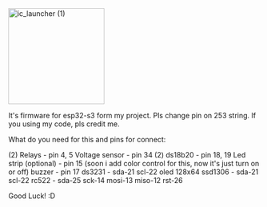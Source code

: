 <img width="192" height="192" alt="ic_launcher (1)" src="https://github.com/user-attachments/assets/1608f585-888d-42cd-973a-244fb0b93739" />

It's firmware for esp32-s3 form my project. Pls change pin on 253 string. If you using my code, pls credit me.

What do you need for this and pins for connect:

(2) Relays - pin 4, 5
Voltage sensor - pin 34
(2) ds18b20 - pin 18, 19
Led strip (optional) - pin 15 (soon i add color control for this, now it's just turn on or off)
buzzer - pin 17
ds3231 - sda-21 scl-22
oled 128x64 ssd1306 - sda-21 scl-22
rc522 - sda-25 sck-14 mosi-13 miso-12 rst-26

Good Luck! :D

